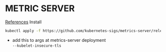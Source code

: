 # METRIC SERVER
[References](https://github.com/kubernetes-sigs/metrics-server)
Install
```bash
kubectl apply -f https://github.com/kubernetes-sigs/metrics-server/releases/latest/download/components.yaml
```
- add this to args at metrics-server deployment  
`--kubelet-insecure-tls`
